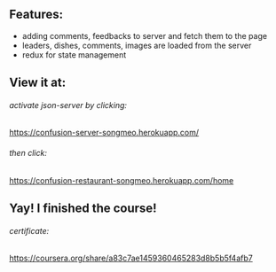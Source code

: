 
## Features:
  * adding comments, feedbacks to server and fetch them to the page
  * leaders, dishes, comments, images are loaded from the server
  * redux for state management

## View it at:
###### activate json-server by clicking:
https://confusion-server-songmeo.herokuapp.com/
###### then click:
https://confusion-restaurant-songmeo.herokuapp.com/home

## Yay! I finished the course!
###### certificate:
https://coursera.org/share/a83c7ae1459360465283d8b5b5f4afb7

